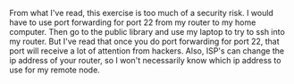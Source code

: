 From what I've read, this exercise is too much of a security risk.  I would have to use port forwarding for port 22 from my router to my home computer.  Then go to the public library and use my laptop to try to ssh into my router.  But I've read that once you do port forwarding for port 22, that port will receive a lot of attention from hackers.  Also, ISP's can change the ip address of your router, so I won't necessarily know which ip address to use for my remote node. 
